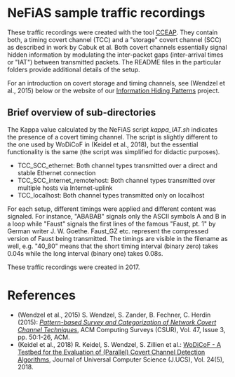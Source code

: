 # NeFiAS sample traffic recordings

These traffic recordings were created with the tool [CCEAP](https://github.com/cdpxe/CCEAP). They contain both, a timing covert channel (TCC) and a "storage" covert channel (SCC) as described in work by Cabuk et al. Both covert channels essentially signal hidden information by modulating the inter-packet gaps (inter-arrival times or "IAT") between transmitted packets. The README files in the particular folders provide additional details of the setup.

For an introduction on covert storage and timing channels, see (Wendzel et al., 2015) below or the website of our [Information Hiding Patterns](https://ih-patterns.blogspot.com/p/introduction.html) project.

## Brief overview of sub-directories

The Kappa value calculated by the NeFiAS script *kappa_IAT.sh* indicates the presence of a covert timing channel. The script is slightly different to the one used by WoDiCoF in (Keidel et al., 2018), but the essential functionality is the same (the script was simplified for didactic purposes).

* TCC_SCC_ethernet: Both channel types transmitted over a direct and stable Ethernet connection
* TCC_SCC_internet_remotehost: Both channel types transmitted over multiple hosts via Internet-uplink
* TCC_localhost: Both channel types transmitted only on localhost

For each setup, different timings were applied and different content was signaled. For instance, "ABABAB" signals only the ASCII symbols A and B in a loop while "Faust" signals the first lines of the famous "Faust, pt. 1" by German writer J. W. Goethe. Faust_GZ etc. represent the compressed version of Faust being transmitted. The timings are visible in the filename as well, e.g. "40_80" means that the short timing interval (binary zero) takes 0.04s while the long interval (binary one) takes 0.08s.

These traffic recordings were created in 2017.

# References

* (Wendzel et al., 2015) S. Wendzel, S. Zander, B. Fechner, C. Herdin (2015): *[Pattern-based Survey and Categorization of Network Covert Channel Techniques](https://dl.acm.org/citation.cfm?doid=2737799.2684195)*, ACM Computing Surveys (CSUR), Vol. 47, Issue 3, pp. 50:1-26, ACM.
* (Keidel et al., 2018) R. Keidel, S. Wendzel, S. Zillien et al.: [WoDiCoF - A Testbed for the Evaluation of (Parallel) Covert Channel Detection Algorithms](http://dx.doi.org/10.3217/jucs-024-05-0556), Journal of Universal Computer Science (J.UCS), Vol. 24(5), 2018.
